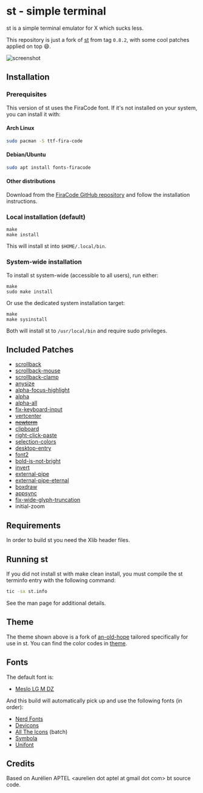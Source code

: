 # st - simple terminal

st is a simple terminal emulator for X which sucks less.

This repository is just a fork of [st](https://git.suckless.org/st) from tag `0.8.2`,
with some cool patches applied on top :smile:.

<img src="./.github/screenshot.png" alt="screenshot" />

## Installation

### Prerequisites

This version of st uses the FiraCode font. If it's not installed on your system, you can install it with:

#### Arch Linux

```sh
sudo pacman -S ttf-fira-code
```

#### Debian/Ubuntu

```sh
sudo apt install fonts-firacode
```

#### Other distributions

Download from the [FiraCode GitHub repository](https://github.com/tonsky/FiraCode) and follow the installation instructions.

### Local installation (default)

```
make
make install
```

This will install st into `$HOME/.local/bin`.

### System-wide installation

To install st system-wide (accessible to all users), run either:

```
make
sudo make install
```

Or use the dedicated system installation target:

```
make
make sysinstall
```

Both will install st to `/usr/local/bin` and require sudo privileges.

## Included Patches

- [scrollback](https://st.suckless.org/patches/scrollback/)
- [scrollback-mouse](https://st.suckless.org/patches/scrollback/)
- [scrollback-clamp](https://github.com/mohkale/st/commit/8bc34c845d7ed8e646aeaa39a1f9feb561b9072f)
- [anysize](https://st.suckless.org/patches/anysize/)
- [alpha-focus-highlight](https://st.suckless.org/patches/alpha_focus_highlight/)
- [alpha](https://st.suckless.org/patches/alpha/)
- [alpha-all](https://github.com/mohkale/st/commit/dc775e23baeb246367eb2be06fcac5b12b01b523)
- [fix-keyboard-input](https://st.suckless.org/patches/fix_keyboard_input/)
- [vertcenter](https://st.suckless.org/patches/vertcenter/)
- ~~[newterm](https://st.suckless.org/patches/newterm/)~~
- [clipboard](https://st.suckless.org/patches/clipboard/)
- [right-click-paste](https://st.suckless.org/patches/rightclickpaste/)
- [selection-colors](https://st.suckless.org/patches/selectioncolors/)
- [desktop-entry](https://st.suckless.org/patches/desktopentry/)
- [font2](https://st.suckless.org/patches/font2/)
- [bold-is-not-bright](https://st.suckless.org/patches/bold-is-not-bright/)
- [invert](https://st.suckless.org/patches/invert/)
- [external-pipe](https://st.suckless.org/patches/externalpipe/)
- [external-pipe-eternal](https://st.suckless.org/patches/externalpipe/)
- [boxdraw](https://st.suckless.org/patches/boxdraw/)
- [appsync](https://st.suckless.org/patches/sync/)
- [fix-wide-glyph-truncation](https://github.com/Dreomite/st/commit/e3b821dcb3511d60341dec35ee05a4a0abfef7f2)
- initial-zoom

## Requirements

In order to build st you need the Xlib header files.

## Running st

If you did not install st with make clean install, you must compile
the st terminfo entry with the following command:

```sh
tic -sx st.info
```

See the man page for additional details.

## Theme

The theme shown above is a fork of [an-old-hope][aoh] tailored specifically for
use in st. You can find the color codes in [theme](./theme.h).

[aoh]: https://github.com/mohkale/an-old-hope-theme

## Fonts

The default font is:

- [Meslo LG M DZ](https://www.fontmirror.com/meslo-lg-dz)

And this build will automatically pick up and use the following fonts (in order):

- [Nerd Fonts](https://github.com/ryanoasis/nerd-fonts)
- [Devicons](https://devicon.dev/)
- [All The Icons](https://github.com/domtronn/all-the-icons.el/tree/6917b08f64dd8487e23769433d6cb9ba11f4152f/fonts) (batch)
- [Symbola](https://fontlibrary.org/en/font/symbola)
- [Unifont](https://unifoundry.com/unifont/)

## Credits

Based on Aurélien APTEL &lt;aurelien dot aptel at gmail dot com&gt; bt source code.

